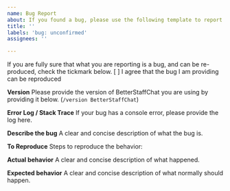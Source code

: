 ```yaml
---
name: Bug Report
about: If you found a bug, please use the following template to report it
title: ''
labels: 'bug: unconfirmed'
assignees: ''

---
```


If you are fully sure that what you are reporting is a bug, and can be re-produced, check the tickmark below.
[ ] I agree that the bug I am providing can be reproduced 

**Version**
Please provide the version of BetterStaffChat you are using by providing it below. (`/version BetterStaffChat`)

**Error Log / Stack Trace**
If your bug has a console error, please provide the log here.

**Describe the bug**
A clear and concise description of what the bug is.

**To Reproduce**
Steps to reproduce the behavior:

**Actual behavior**
A clear and concise description of what happened.

**Expected behavior**
A clear and concise description of what normally should happen.
